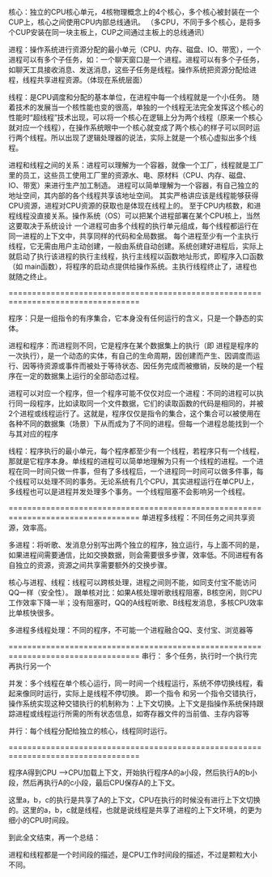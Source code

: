 核心：独立的CPU核心单元，4核物理概念上的4个核心，多个核心被封装在一个CUP上，核心之间使用CPU内部总线通讯。
（多CPU，不同于多个核心，是将多个CUP安装在同一块主板上，CUP之间通过主板上的总线通讯）

进程：操作系统进行资源分配的最小单元（CPU、内存、磁盘、IO、带宽），一个进程可以有多个子任务，如：一个聊天窗口是一个进程。进程可以有多个子任务，如聊天工具接收消息、发送消息，这些子任务是线程。操作系统把资源分配给进程，线程共享进程资源。（体现在系统层面）


线程：是CPU调度和分配的基本单位，在进程中每一个线程就是一个小任务。
随着技术的发展当一个核性能也变的很高，单独的一个线程无法完全发挥这个核心的性能时“超线程”技术出现，可以将一个核心在逻辑上分为两个线程（原来一个核心就对应一个线程），在操作系统眼中一个核心就变成了两个核心的样子可以同时运行两个线程。所以出现了逻辑处理器的说法，实际上就是一个核心虚拟出多个线程。


进程和线程之间的关系：进程可以理解为一个容器，就像一个工厂，线程就是工厂里的员工，这些员工使用工厂里的资源水、电、原材料（CPU、内存、磁盘、IO、带宽）来进行生产加工制造。
进程可以简单理解为一个容器，有自己独立的地址空间，其内部的各个线程共享该地址空间。
其实严格讲应该是线程能够获得CPU资源，进程对CPU资源的获取也是体现在线程上的。
至于CPU内核数，和进程线程没直接关系。操作系统（OS）可以把某个进程部署在某个CPU核上，当然这要取决于系统设计
一个进程可由多个线程的执行单元组成，每个线程都运行在同一进程的上下文中，共享同样的代码和全局数据。
每个进程至少有一个主执行线程，它无需由用户主动创建，一般由系统自动创建。系统创建好进程后，实际上就启动了执行该进程的执行主线程，执行主线程以函数地址形式，即程序入口函数（如 main函数），将程序的启动点提供给操作系统。主执行线程终止了，进程也就随之终止。

==================================================================================

程序：只是一组指令的有序集合，它本身没有任何运行的含义，只是一个静态的实体。

进程和程序：而进程则不同，它是程序在某个数据集上的执行（即 进程是程序的一次执行），是一个动态的实体，有自己的生命周期，因创建而产生、因调度而运行、因等待资源或事件而被处于等待状态、因任务完成而被撤销，反映的是一个程序在一定的数据集上运行的全部动态过程。

进程可以对应一个程序，但一个程序可能不仅仅对应一个进程：不同的进程可以执行同一段程序，比如读取同一个文件数据，它们的读取函数的代码是相同的，并被2个进程或线程运行了。这就是，程序仅仅是指令的集合，这个集合可以被使用在各种不同的数据集（场景）下从而成为了不同的进程。但每一个进程总能找到一个与其对应的程序

线程：程序执行的最小单元，每个程序都至少有一个线程，若程序只有一个线程，那就是它程序本身。单线程的进程可以简单地理解为只有一个线程的进程。一个进程在同一时间只做一件事，但有了多线程后，一个进程同一时间可以做多件事，每个线程可以处理不同的事务。无论系统有几个CPU，其实进程运行在单CPU上，多线程也可以是进程并发处理多个事务。一个线程阻塞不会影响另一个线程。

==================================================================================
单进程多线程：不同任务之间共享资源，效率高。

多进程：将听歌、发消息分别写出两个独立的程序，独立运行，与上面不同的是，如果进程间需要通信，比如交换数据，则会需要很多步骤，效率低。不同进程有各自独立的资源，资源之间共享需要额外的交换步骤。

核心与进程、线程：线程可以跨核处理，进程之间则不能，如同支付宝不能访问QQ一样（安全性）。
跟单核对比：如果A核处理听歌线程阻塞，B核空闲，则CPU工作效率下降一半；没有阻塞时，QQ的A线程听歌、B线程发消息，多核CPU效率比单核快很多。

多进程多线程处理：不同的程序，不可能一个进程融合QQ、支付宝、浏览器等

==================================================================================
串行： 多个任务，执行时一个执行完再执行另一个

并发：多个线程在单个核心运行，同一时间一个线程运行，系统不停切换线程，看起来像同时运行，实际上是线程不停切换。
即一个指令 和另一个指令交错执行，操作系统实现这种交错执行的机制称为：上下文切换。上下文是指操作系统保持跟踪进程或线程运行所需的所有状态信息，如寄存器文件的当前值、主存内容等

并行：每个线程分配给独立的核心，线程同时运行。

==================================================================================

程序A得到CPU ——>CPU加载上下文，开始执行程序A的a小段，然后执行A的b小段，然后再执行A的c小段，最后CPU保存A的上下文。

这里a，b，c的执行是共享了A的上下文，CPU在执行的时候没有进行上下文切换的。这里的a，b，c就是线程，也就是说线程是共享了进程的上下文环境，的更为细小的CPU时间段。

到此全文结束，再一个总结：

进程和线程都是一个时间段的描述，是CPU工作时间段的描述，不过是颗粒大小不同。